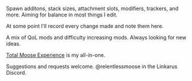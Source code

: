 Spawn additons, stack sizes, attachment slots, modifiers, trackers, and more.
Aiming for balance in most things I edit.

At some point I'll record every change made and note them here.

A mix of QoL mods and difficulty increasing mods. Always looking for new ideas.

[Total Moose Experience](https://github.com/relentlessmoose/rm_Icarus_mods/blob/main/rm_Total_Moose_Experience_P.pak) is my all-in-one.

Suggestions and requests welcome.
@relentlessmoose in the Linkarus Discord.
